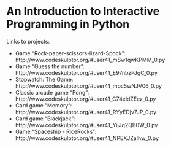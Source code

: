 <h1>An Introduction to Interactive Programming in Python</h1>

Links to projects:
<ul>
<li>Game “Rock-paper-scissors-lizard-Spock”: http://www.codeskulptor.org/#user41_mSw1qwKPMM_0.py</li>
<li>Game “Guess the number”: http://www.codeskulptor.org/#user41_E97nbzPJgC_0.py</li>
<li>Stopwatch: The Game: http://www.codeskulptor.org/#user41_mpc5wNJV06_0.py</li>
<li>Classic arcade game “Pong”: http://www.codeskulptor.org/#user41_C74eldZEez_0.py</li>
<li>Card game “Memory”: http://www.codeskulptor.org/#user41_RYyEDjv7JP_0.py</li>
<li>Card game “Blackjack”: http://www.codeskulptor.org/#user41_YijJq2QB0W_0.py</li>
<li>Game “Spaceship - RiceRocks”: http://www.codeskulptor.org/#user41_NPEXJZaIhw_0.py</li>
</ul>

